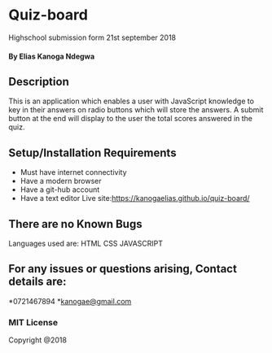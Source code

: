 # Quiz-board
Highschool submission form
21st september 2018
#### By **Elias Kanoga Ndegwa**
## Description
This is an application which enables a user with JavaScript knowledge to key in their answers on radio buttons which will store the answers. A submit button at the end will display to the user the total scores answered in the quiz. 
## Setup/Installation Requirements
* Must have internet connectivity
* Have a modern browser
* Have a git-hub account
* Have a text editor
Live site:https://kanogaelias.github.io/quiz-board/
## There are no Known Bugs
Languages used are:
 HTML
 CSS
 JAVASCRIPT
## For any issues or questions arising, Contact details are:
   *0721467894
   *kanogae@gmail.com

### MIT License
Copyright @2018

